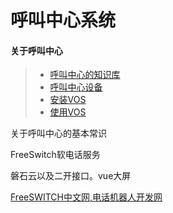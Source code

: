 # 呼叫中心系统

#### 关于呼叫中心

> * [呼叫中心的知识库](Note/callcenter/knowledge.md)
> * [呼叫中心设备](callcenter/ipgateway.md)
> * [安装VOS](callcenter/vos_install.md)
> * [使用VOS](callcenter/vos_use.md)



关于呼叫中心的基本常识

FreeSwitch软电话服务

磐石云以及二开接口。vue大屏

[FreeSWITCH中文网,电话机器人开发网](http://www.freeswitch.net.cn/index.html)



